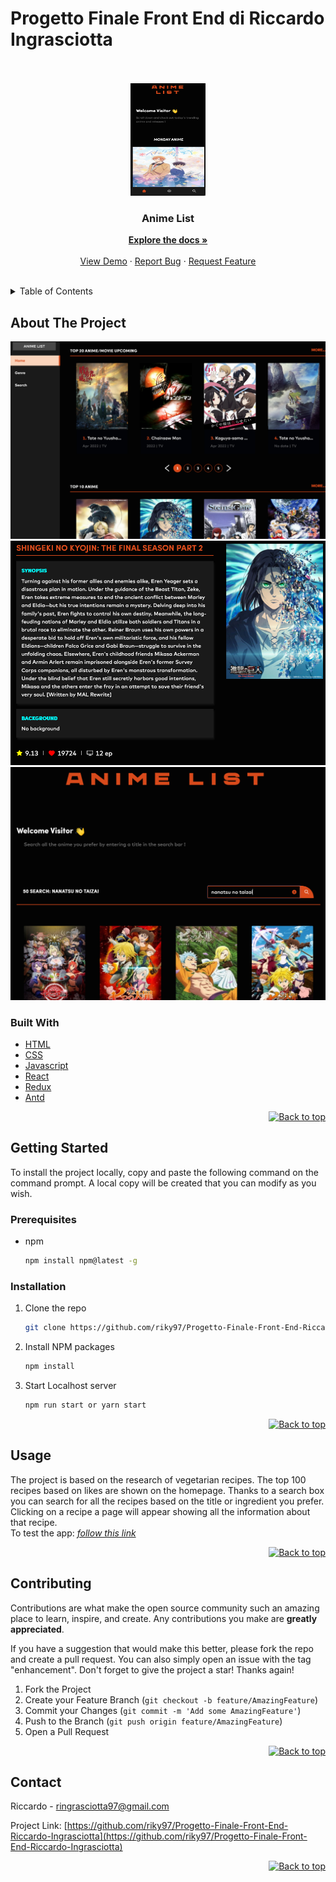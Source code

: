 # Progetto Finale Front End di Riccardo Ingrasciotta

<div id="top"></div>
<br/>
<!-- PROJECT LOGO -->
<br />
<div align="center">
  <a href="https://github.com/riky97/Progetto-Finale-Front-End-Riccardo-Ingrasciotta">
    <img src="./public/images/readme/logo_screenshot.PNG" alt="Logo" width="120" height="180">
  </a>

<h3 align="center">Anime List</h3>

  <p align="center">
    <a href="https://github.com/riky97/Progetto-Finale-Front-End-Riccardo-Ingrasciotta"><strong>Explore the docs »</strong></a>
    <br />
    <br />
    <a href="https://github.com/riky97/Progetto-Finale-Front-End-Riccardo-Ingrasciotta">View Demo</a>
    ·
    <a href="https://github.com/riky97/Progetto-Finale-Front-End-Riccardo-Ingrasciotta/issues/">Report Bug</a>
    ·
    <a href="https://github.com/riky97/Progetto-Finale-Front-End-Riccardo-Ingrasciotta/issues/">Request Feature</a>
  </p>
</div>
<br/>
<!-- TABLE OF CONTENTS -->

<details>
  <summary>Table of Contents</summary>
  <ol>
    <li>
      <a href="#about-the-project">About The Project</a>
      <ul>
        <li><a href="#built-with">Built With</a></li>
      </ul>
    </li>
    <li>
      <a href="#getting-started">Getting Started</a>
      <ul>
      <li><a href="#prerequisites">Prerequisites</a></li>
        <li><a href="#installation">Installation</a></li>
      </ul>
    </li>
    <li><a href="#usage">Usage</a></li>
     <li><a href="#contributing">Contributing</a></li>
    <li><a href="#contact">Contact</a></li>
  </ol>
</details>
<!-- ABOUT THE PROJECT -->

## About The Project

[![Product Name Screen Shot][product-screenshot]](https://my-anime-list.netlify.app)
[![Product Name Screen Shot][product-screenshot2]](https://my-anime-list.netlify.app)
[![Product Name Screen Shot][product-screenshot3]](https://my-anime-list.netlify.app)

### Built With

- [HTML](https://www.w3schools.com/html/html_intro.asp)
- [CSS](https://www.w3schools.com/css/)
- [Javascript](https://www.javascript.com/)
- [React](https://reactjs.org/)
- [Redux](https://redux.js.org/)
- [Antd](https://ant.design/)

<p align="right"><a href="#top"><img src="img/topArrow_readme.png" alt="Back to top" width="30" height="30"></a></p>

<!-- GETTING STARTED -->

## Getting Started

To install the project locally, copy and paste the following command on the command prompt.
A local copy will be created that you can modify as you wish.

### Prerequisites

- npm
  ```sh
  npm install npm@latest -g
  ```

### Installation

1. Clone the repo
   ```sh
   git clone https://github.com/riky97/Progetto-Finale-Front-End-Riccardo-Ingrasciotta.git
   ```
2. Install NPM packages

   ```sh
   npm install
   ```

3. Start Localhost server

   ```sh
   npm run start or yarn start
   ```

<p align="right"><a href="#top"><img src="img/topArrow_readme.png" alt="Back to top" width="30" height="30"></a></p>

## Usage

The project is based on the research of vegetarian recipes.
The top 100 recipes based on likes are shown on the homepage.
Thanks to a search box you can search for all the recipes based on the title or ingredient you prefer.
Clicking on a recipe a page will appear showing all the information about that recipe.
<br/>
To test the app:
_[follow this link](https://my-anime-list.netlify.app)_

<p align="right"><a href="#top"><img src="img/topArrow_readme.png" alt="Back to top" width="30" height="30"></a></p>

<!-- CONTRIBUTING -->

## Contributing

Contributions are what make the open source community such an amazing place to learn, inspire, and create. Any contributions you make are **greatly appreciated**.

If you have a suggestion that would make this better, please fork the repo and create a pull request. You can also simply open an issue with the tag "enhancement".
Don't forget to give the project a star! Thanks again!

1. Fork the Project
2. Create your Feature Branch (`git checkout -b feature/AmazingFeature`)
3. Commit your Changes (`git commit -m 'Add some AmazingFeature'`)
4. Push to the Branch (`git push origin feature/AmazingFeature`)
5. Open a Pull Request

<p align="right"><a href="#top"><img src="img/topArrow_readme.png" alt="Back to top" width="30" height="30"></a></p>

<!-- CONTACT -->

## Contact

Riccardo - ringrasciotta97@gmail.com

Project Link: [https://github.com/riky97/Progetto-Finale-Front-End-Riccardo-Ingrasciotta](https://github.com/riky97/Progetto-Finale-Front-End-Riccardo-Ingrasciotta)

<p align="right"><a href="#top"><img src="img/topArrow_readme.png" alt="Back to top" width="30" height="30"></a></p>

<!-- MARKDOWN LINKS & IMAGES -->

[product-screenshot]: ./public/images/readme/home_screenshot.PNG
[product-screenshot2]: ./public/images/readme/information_screenshot.PNG
[product-screenshot3]: ./public/images/readme/search_screenshot.PNG
